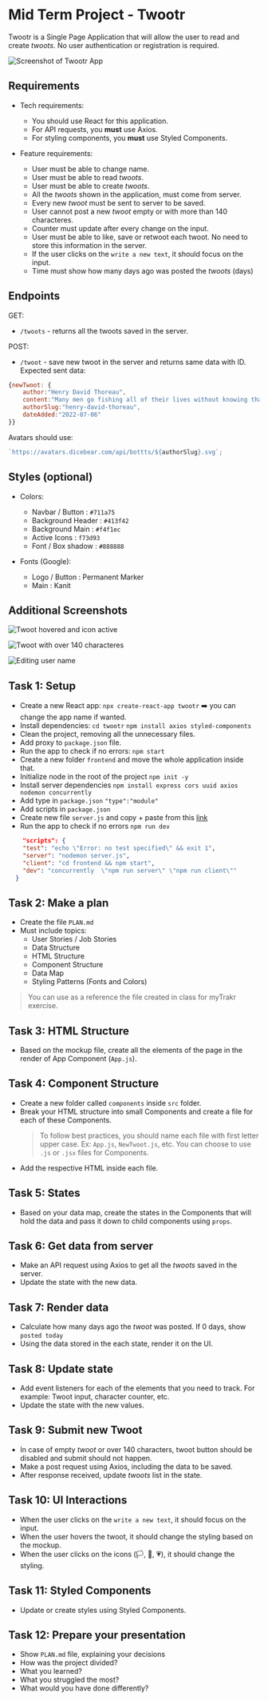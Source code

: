 # Mid Term Project - Twootr

Twootr is a Single Page Application that will allow the user to read and create _twoots_. No user authentication or registration is required.

![Screenshot of Twootr App](/frontend/public/images/screenshot1.png)

## Requirements

- Tech requirements:

  - You should use React for this application.
  - For API requests, you **must** use Axios.
  - For styling components, you **must** use Styled Components.

- Feature requirements:
  - User must be able to change name.
  - User must be able to read _twoots_.
  - User must be able to create _twoots_.
  - All the _twoots_ shown in the application, must come from server.
  - Every new _twoot_ must be sent to server to be saved.
  - User cannot post a new _twoot_ empty or with more than 140 characteres.
  - Counter must update after every change on the input.
  - User must be able to like, save or retwoot each twoot. No need to store this information in the server.
  - If the user clicks on the `write a new text`, it should focus on the input.
  - Time must show how many days ago was posted the _twoots_ (days)

## Endpoints

GET:

- `/twoots` - returns all the twoots saved in the server.

POST:

- `/twoot` - save new twoot in the server and returns same data with ID.
  Expected sent data:

```js
{newTwoot: {
    author:"Henry David Thoreau",
    content:"Many men go fishing all of their lives without knowing that it is not fish they are after.",
    authorSlug:"henry-david-thoreau",
    dateAdded:"2022-07-06"
}}
```

Avatars should use:

```js
`https://avatars.dicebear.com/api/bottts/${authorSlug}.svg`;
```

## Styles (optional)

- Colors:

  - Navbar / Button : `#711a75`
  - Background Header : `#413f42`
  - Background Main : `#f4f1ec`
  - Active Icons : `f73d93`
  - Font / Box shadow : `#888888`

- Fonts (Google):
  - Logo / Button : Permanent Marker
  - Main : Kanit

## Additional Screenshots

![Twoot hovered and icon active](/frontend/public/images/screenshot2.png)

![Twoot with over 140 characteres](/frontend/public/images/screenshot3.png)

![Editing user name](/frontend/public/images/screenshot4.png)

## Task 1: Setup

- Create a new React app:
  `npx create-react-app twootr`
  ➡️ you can change the app name if wanted.
- Install dependencies:
  `cd twootr`
  `npm install axios styled-components`
- Clean the project, removing all the unnecessary files.
- Add proxy to `package.json` file.
- Run the app to check if no errors:
  `npm start`
- Create a new folder `frontend` and move the whole application inside that.
- Initialize node in the root of the project
  `npm init -y`
- Install server dependencies
  `npm install express cors uuid axios nodemon concurrently`
- Add type in `package.json`
  `"type":"module"`
- Add scripts in `package.json`
- Create new file `server.js` and copy + paste from this [link](https://gist.github.com/adlascio/d0b7cf0fb62ced40d21b75264dfbe759)
- Run the app to check if no errors
  `npm run dev`

```json
    "scripts": {
    "test": "echo \"Error: no test specified\" && exit 1",
    "server": "nodemon server.js",
    "client": "cd frontend && npm start",
    "dev": "concurrently  \"npm run server\" \"npm run client\""
  }
```

## Task 2: Make a plan

- Create the file `PLAN.md`
- Must include topics:
  - User Stories / Job Stories
  - Data Structure
  - HTML Structure
  - Component Structure
  - Data Map
  - Styling Patterns (Fonts and Colors)

> You can use as a reference the file created in class for myTrakr exercise.

## Task 3: HTML Structure

- Based on the mockup file, create all the elements of the page in the render of App Component (`App.js`).

## Task 4: Component Structure

- Create a new folder called `components` inside `src` folder.
- Break your HTML structure into small Components and create a file for each of these Components.
  > To follow best practices, you should name each file with first letter upper case. Ex: `App.js`, `NewTwoot.js`, etc.
  > You can choose to use `.js` or `.jsx` files for Components.
- Add the respective HTML inside each file.

## Task 5: States

- Based on your data map, create the states in the Components that will hold the data and pass it down to child components using `props`.

## Task 6: Get data from server

- Make an API request using Axios to get all the _twoots_ saved in the server.
- Update the state with the new data.

## Task 7: Render data

- Calculate how many days ago the _twoot_ was posted. If 0 days, show `posted today`
- Using the data stored in the each state, render it on the UI.

## Task 8: Update state

- Add event listeners for each of the elements that you need to track. For example: Twoot input, character counter, etc.
- Update the state with the new values.

## Task 9: Submit new Twoot

- In case of empty _twoot_ or over 140 characters, twoot button should be disabled and submit should not happen.
- Make a post request using Axios, including the data to be saved.
- After response received, update _twoots_ list in the state.

## Task 10: UI Interactions

- When the user clicks on the `write a new text`, it should focus on the input.
- When the user hovers the twoot, it should change the styling based on the mockup.
- When the user clicks on the icons (🏳️, 🔄, 💗), it should change the styling.

## Task 11: Styled Components

- Update or create styles using Styled Components.

## Task 12: Prepare your presentation

- Show `PLAN.md` file, explaining your decisions
- How was the project divided?
- What you learned?
- What you struggled the most?
- What would you have done differently?
